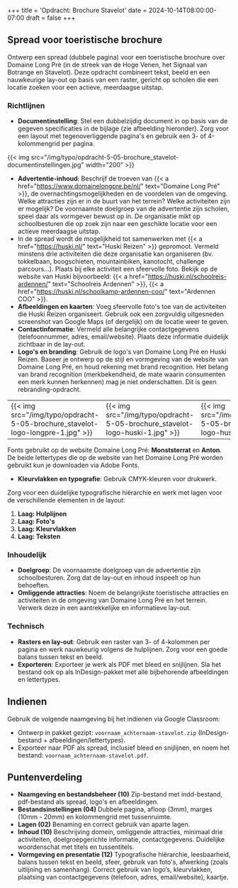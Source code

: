 +++
title = 'Opdracht: Brochure Stavelot'
date = 2024-10-14T08:00:00-07:00
draft = false
+++

## Spread voor toeristische brochure

Ontwerp een spread (dubbele pagina) voor een toeristische brochure over Domaine Long Pré (in de streek van de Hoge Venen, het Signaal van Botrange en Stavelot). Deze opdracht combineert tekst, beeld en een nauwkeurige lay-out op basis van een raster, gericht op scholen die een locatie zoeken voor een actieve, meerdaagse uitstap. 

### Richtlijnen

- **Documentinstelling**: Stel een dubbelzijdig document in op basis van de gegeven specificaties in de bijlage (zie afbeelding hieronder). Zorg voor een layout met tegenoverliggende pagina's en gebruik een 3- of 4-kolommengrid per pagina.

{{< img src="/img/typo/opdracht-5-05-brochure_stavelot-documentinstellingen.jpg" width="200" >}}

- **Advertentie-inhoud**: Beschrijf de troeven van {{< a href="https://www.domainelongpre.be/nl/" text="Domaine Long Pré" >}}, de overnachtingsmogelijkheden en de voordelen van de omgeving. Welke attracties zijn er in de buurt van het terrein? Welke activiteiten zijn er mogelijk? De voornaamste doelgroep van de advertentie zijn scholen, speel daar als vormgever bewust op in. De organisatie mikt op schoolbesturen die op zoek zijn naar een geschikte locatie voor een actieve meerdaagse uitstap. 
- In de spread wordt de mogelijkheid tot samenwerken met {{< a href="https://huski.nl/" text="Huski Reizen" >}} gepromoot. Vermeld minstens drie activiteiten die deze organisatie kan organiseren
(bv. tokkelbaan, boogschieten, mountainbiken, kanotocht, challenge parcours...). Plaats bij elke activiteit een sfeervolle foto. Bekijk op de website van Huski bijvoorbeeld: {{< a href="https://huski.nl/schoolreis-ardennen/" text="Schoolreis Ardennen" >}}, {{< a href="https://huski.nl/schoolkamp-ardennen-coo/" text="Ardennen COO" >}}.
- **Afbeeldingen en kaarten**: Voeg sfeervolle foto's toe van de activiteiten die Huski Reizen organiseert. Gebruik ook een zorgvuldig uitgesneden screenshot van Google Maps (of dergelijk) om de locatie weer te geven.
- **Contactinformatie**: Vermeld alle belangrijke contactgegevens (telefoonnummer, adres, email/website). Plaats deze informatie duidelijk zichtbaar in de lay-out.
- **Logo's en branding**: Gebruik de logo's van Domaine Long Pré en Huski Reizen. Baseer je ontwerp op de stijl en vormgeving van de website van Domaine Long Pré, en houd rekening met brand recognition. Het belang van brand recognition (merkbekendheid, de mate waarin consumenten een merk kunnen herkennen) mag je niet onderschatten. Dit is geen rebranding-opdracht.

| | | |
|-|-|-|
|{{< img src="/img/typo/opdracht-5-05-brochure_stavelot-logo-longpre-1.jpg" >}}|{{< img src="/img/typo/opdracht-5-05-brochure_stavelot-logo-huski-1.jpg" >}}|{{< img src="/img/typo/opdracht-5-05-brochure_stavelot-logo-huski-2.jpg" >}}

Fonts gebruikt op de website Domaine Long Pré: **Monststerrat** en **Anton**. De beide lettertypes die op de website van het Domaine Long Pré worden gebruikt kun je downloaden via Adobe Fonts.

- **Kleurvlakken en typografie**: Gebruik CMYK-kleuren voor drukwerk. 

Zorg voor een duidelijke typografische hiërarchie en werk met lagen voor de verschillende elementen in de layout:
1. **Laag: Hulplijnen**
2. **Laag: Foto's**
3. **Laag: Kleurvlakken**
4. **Laag: Teksten**

### Inhoudelijk

- **Doelgroep**: De voornaamste doelgroep van de advertentie zijn schoolbesturen. Zorg dat de lay-out en inhoud inspeelt op hun behoeften.
- **Omliggende attracties**: Noem de belangrijkste toeristische attracties en activiteiten in de omgeving van Domaine Long Pré en het terrein. Verwerk deze in een aantrekkelijke en informatieve lay-out.

### Technisch

- **Rasters en lay-out**: Gebruik een raster van 3- of 4-kolommen per pagina en werk nauwkeurig volgens de hulplijnen. Zorg voor een goede balans tussen tekst en beeld.
- **Exporteren**: Exporteer je werk als PDF met bleed en snijlijnen. Sla het bestand ook op als InDesign-pakket met alle bijbehorende afbeeldingen en lettertypes.

## Indienen

Gebruik de volgende naamgeving bij het indienen via Google Classroom:
- Ontwerp in pakket gezipt: `voornaam_achternaam-stavelot.zip` (InDesign-bestand + afbeeldingen/lettertypes).
- Exporteer naar PDF als spread, inclusief bleed en snijlijnen, en noem het bestand: `voornaam_achternaam-stavelot.pdf`.

## Puntenverdeling

- **Naamgeving en bestandsbeheer (10)** Zip-bestand met indd-bestand, pdf-bestand als spread, logo's en afbeeldingen. 
- **Bestandsinstellingen (04)** Dubbele pagina, afloop (3mm), marges (10mm - 20mm) en kolommengrid met tussenruimte.
- **Lagen (02)** Benaming en correct gebruik van aparte lagen. 
- **Inhoud (10)** Beschrijving domein, omliggende attracties, minimaal drie activiteiten, doelgroepgerichte informatie, contactgegevens. Duidelijke woordenschat met titels en tussentitels.
- **Vormgeving en presentatie (12)** Typografische hiërarchie, leesbaarheid, balans tussen tekst en beeld, sfeer, gebruik van foto's, afwerking (zoals uitlijning en samenhang). Correct gebruik van logo’s, kleurvlakken, plaatsing van contactgegevens (telefoon, adres, email/website), kaartje.